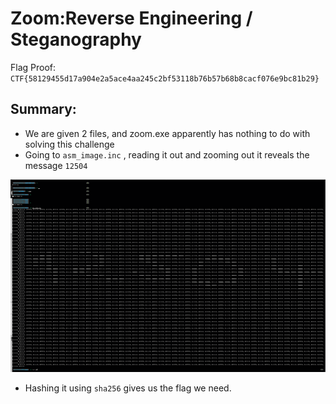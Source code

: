 # Zoom:Reverse Engineering / Steganography

Flag Proof: `CTF{58129455d17a904e2a5ace4aa245c2bf53118b76b57b68b8cacf076e9bc81b29}`

## Summary:

- We are given 2 files, and zoom.exe apparently has nothing to do with solving this challenge
- Going to `asm_image.inc` , reading it out and zooming out it reveals the message `12504`

![Untitled](Zoom%20Reverse%20Engineering%20Steganography%208e8e37091488408391eb6c6660d3be65/Untitled.png)

- Hashing it using `sha256` gives us the flag we need.